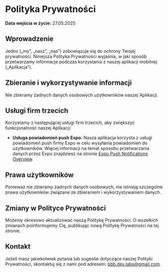 # Polityka Prywatności

**Data wejścia w życie:** 27.05.2025

## Wprowadzenie

Jedno („my”, „nasz”, „nas”) zobowiązuje się do ochrony Twojej prywatności. Niniejsza Polityka Prywatności wyjaśnia, w jaki sposób przetwarzamy informacje podczas korzystania z naszej aplikacji mobilnej („Aplikacja”).

## Zbieranie i wykorzystywanie informacji

Nie zbieramy żadnych danych osobowych użytkowników naszej Aplikacji.

## Usługi firm trzecich

Korzystamy z następującej usługi firm trzecich, aby zwiększyć funkcjonalność naszej Aplikacji:

* **Usługa powiadomień push Expo**: Nasza aplikacja korzysta z usługi powiadomień push firmy Expo w celu wysyłania powiadomień do użytkowników. Więcej informacji na temat sposobu przetwarzania danych przez Expo znajdziesz na stronie [Expo Push Notifications Overview](https://docs.expo.dev/push-notifications/overview/).

## Prawa użytkowników

Ponieważ nie zbieramy żadnych danych osobowych, nie istnieją szczególne prawa użytkowników związane ze zbieraniem i wykorzystywaniem danych.

## Zmiany w Polityce Prywatności

Możemy okresowo aktualizować naszą Politykę Prywatności. O wszelkich zmianach poinformujemy Cię, publikując nową Politykę Prywatności na tej stronie.

## Kontakt

Jeżeli masz jakiekolwiek pytania lub sugestie dotyczące naszej Polityki Prywatności, skontaktuj się z nami pod adresem: [bbb.dev.labs@gmail.com](mailto:bbb.dev.labs@gmail.com).
